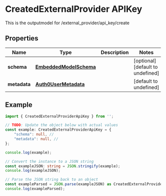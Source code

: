 
# CreatedExternalProvider APIKey

This is the outputmodel for /external_provider/api_key/create

## Properties

Name | Type | Description | Notes
------------ | ------------- | ------------- | -------------
**schema** | [**EmbeddedModelSchema**](EmbeddedModelSchema) |  | [optional] [default to undefined]
**metadata** | [**Auth0UserMetadata**](Auth0UserMetadata) |  | [default to undefined]

## Example

```typescript
import { CreatedExternalProviderApiKey } from '';

// TODO: Update the object below with actual values
const example: CreatedExternalProviderApiKey = {
    "schema": null, // 
    "metadata": null, // 
};

console.log(example);

// Convert the instance to a JSON string
const exampleJSON: string = JSON.stringify(example);
console.log(exampleJSON);

// Parse the JSON string back to an object
const exampleParsed = JSON.parse(exampleJSON) as CreatedExternalProviderApiKey;
console.log(exampleParsed);
```




